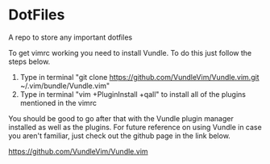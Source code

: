 # DotFiles
A repo to store any important dotfiles

To get vimrc working you need to install Vundle. To do this just follow the steps below.

1. Type in terminal "git clone https://github.com/VundleVim/Vundle.vim.git ~/.vim/bundle/Vundle.vim"
2. Type in terminal "vim +PluginInstall +qall" to install all of the plugins mentioned in the vimrc

You should be good to go after that with the Vundle plugin manager installed as well as the plugins. For future reference on using Vundle in case you aren't familiar, just check out the github page in the link below.

https://github.com/VundleVim/Vundle.vim
